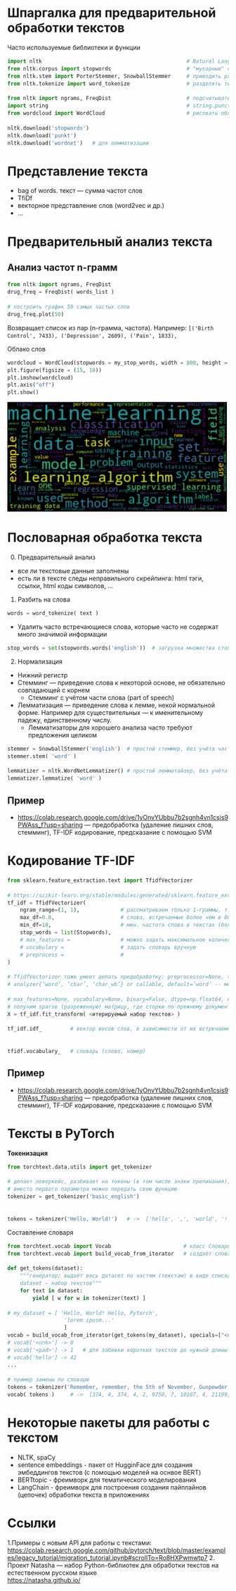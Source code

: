 # Шпаргалка для предварительной обработки текстов

Часто используемые библиотеки и функции

```python
import nltk                                              # Natural Language Toolkit: https://www.nltk.org/
from nltk.corpus import stopwords                        # "мусорные" слова (стоп-слова): предлоги, союзы, часто используемые слова ...
from nltk.stem import PorterStemmer, SnowballStemmer     # приводить разные формы одного слова к одной
from nltk.tokenize import word_tokenize                  # разделять текст на слова

from nltk import ngrams, FreqDist                        # подсчитывать частоты слов
import string                                            # string.punctuation — символы пунктуации
from wordcloud import WordCloud                          # рисовать облако из слов

nltk.download('stopwords')
nltk.download('punkt')
nltk.download('wordnet')   # для лемматизации
```

# Представление текста
- bag of words. текст — сумма частот слов
- TfiDf
- векторное представление слов (word2vec и др.)
- ...

# Предварительный анализ текста
## Анализ частот n-грамм
  ```python
  from nltk import ngrams, FreqDist
  drug_freq = FreqDist( words_list )

  # построить график 50 самых частых слов
  drug_freq.plot(50)
  ```
Возвращает список из пар (n-грамма, частота). Например: ```[('Birth Control', 7433), ('Depression', 2609), ('Pain', 1833),```

Облако слов
```python
wordcloud = WordCloud(stopwords = my_stop_words, width = 800, height = 600).generate(text)
plt.figure(figsize = (15, 10))
plt.imshow(wordcloud)
plt.axis("off")
plt.show()
```
<img src="word-cloud-for-machine-learning.png" width=500>

# Пословарная обработка текста
0. Предварительный анализ
  - все ли текстовые данные заполнены
  - есть ли в тексте следы неправильного скрейпинга: html тэги, ссылки, html коды символов, ...
1. Разбить на слова
  ```python
  words = word_tokenize( text )
  ```
  - Удалить часто встречающиеся слова, которые часто не содержат много значимой информации
  ```python
  stop_words = set(stopwords.words('english'))  # загрузка множества стоп-слов. включая Not
  ```
2. Нормализация
  - Нижний регистр
  - Стемминг — приведение слова к некоторой основе, не обязательно совпадающей с корнем
    - Стемминг с учётом части слова (part of speech)
  - Лемматизация — приведение слова к лемме, некой нормальной форме. Например для существительных — к именительному падежу, единственному числу.
    - Лемматизаторы для хорошего анализа часто требуют предложения целиком
  ```python
  stemmer = SnowballStemmer('english')  # простой стеммер, без учёта части речи
  stemmer.stem( 'word' )

  lemmatizer = nltk.WordNetLemmatizer() # простой лемматайзер, без учёта части речи
  lemmatizer.lemmatize( 'word' )
  ```
  
## Пример
  - https://colab.research.google.com/drive/1yOnvYUbbu7b2sgnh4vn1csis9PWAss_f?usp=sharing — предобработка (удаление лишних слов, стемминг), TF-IDF кодирование, предсказание с помощью SVM

# Кодирование TF-IDF
```python
from sklearn.feature_extraction.text import TfidfVectorizer

# https://scikit-learn.org/stable/modules/generated/sklearn.feature_extraction.text.TfidfVectorizer.html
tf_idf = TfidfVectorizer(
    ngram_range=(1, 1),             # рассматриваем только 1-граммы, т.е. отдельные слова; можно рассматривать слова и словосочетания (1,2) и т.д.
    max_df=0.8,                     # слова, встречаемые более чем в 80% документов будут отброшены
    min_df=10,                      # мин. частота слова в текстах (более редкие слова игнорируются)
    stop_words = list(Stopwords),
    # max_features =                # можно задать максимальное количество рассматриваемых слов, иначе будут рассмотренны все
    # vocabulary =                  # задать словарь вручную
    # preprocess =                  #
)

# TfidfVectorizer тоже умеет делать предобработку: preprocessor=None, tokenizer=None, stop_words=None, token_pattern='(?u)\\b\\w\\w+\\b',  ...
# analyzer{‘word’, ‘char’, ‘char_wb’} or callable, default=’word’ -- можно анализировать не только слова

# max_features=None, vocabulary=None, binary=False, dtype=np.float64, norm='l2', use_idf=True, smooth_idf=True, sublinear_tf=False)
# получим sparse (разреженную) матрицу, где сторки по-прежнему документы, столбцы -- токены (слова)
X = tf_idf.fit_transform( <итерируемый набор текстов> )

tf_idf.idf_         # вектор весов слов, в зависимости от их встречаемости в документах


tfidf.vocabulary_   # словарь (слово, номер)
```

## Пример
  - https://colab.research.google.com/drive/1yOnvYUbbu7b2sgnh4vn1csis9PWAss_f?usp=sharing — предобработка (удаление лишних слов, стемминг), TF-IDF кодирование, предсказание с помощью SVM


# Тексты в PyTorch
**Токенизация**
```python
from torchtext.data.utils import get_tokenizer    

# делает ловеркейс, разбивает на токены (в том числе знаки препинания),
# вместо первого параметра можно передать свою функцию
tokenizer = get_tokenizer('basic_english')


tokens = tokenizer('Hello, World!')   # ->  ['hello', ',', 'world', '!']
```

Составление словаря
```python
from torchtext.vocab import Vocab                       # класс Словарь
from torchtext.vocab import build_vocab_from_iterator   # создаёт словарь Vocab, мэпит слова в числа

def get_tokens(dataset):
    """генератор: выдаёт весь датасет по частям (текстам) в виде списка токенов (слов)
    dataset — набор текстов"""
    for text in dataset:        
        yield [ w for w in tokenizer(text) ] 

# my_dataset = [ 'Hello, World! Hello, Pytorch',
                  'lorem ipusm...'
                  ]
vocab = build_vocab_from_iterator(get_tokens(my_dataset), specials=["<unk>", "<pad>"])
# vocab['<unk>'] -> 0     
# vocab['<pad>'] -> 1   # для забивки коротких текстов до нужной длины
# vocab['hello'] -> 42
...

# пример замены по словарю
tokens = tokenizer('Remember, remember, the 5th of November, Gunpowder, treason and plot.')
vocab( tokens )     # ->  [374, 4, 374, 4, 2, 9750, 7, 10167, 4, 21199, 4, 16087, 5, 122, 3]
```

# Некоторые пакеты для работы с текстом
- NLTK, spaCy
- sentence embeddings - пакет от HugginFace для создания эмбеддингов текстов (с помощью моделей на оснвое BERT)
- BERTtopic - фреимворк для тематического моделирования
- LangChain - фреимворк для построения создания пайплайнов (цепочек) обработки текста в приложениях

# Ссылки
1.Примеры с новым API для работы с текстами:\
    https://colab.research.google.com/github/pytorch/text/blob/master/examples/legacy_tutorial/migration_tutorial.ipynb#scrollTo=Ro8HXPwmwtp7
2. Проект Natasha — набор Python-библиотек для обработки текстов на естественном русском языке\
    https://natasha.github.io/
